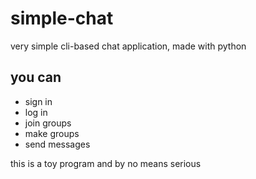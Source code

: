 # simple-chat
very simple cli-based chat application, made with python
## you can
- sign in
- log in
- join groups
- make groups
- send messages

this is a toy program and by no means serious
